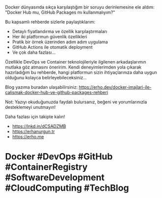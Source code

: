 Docker dünyasında sıkça karşılaştığım bir soruyu derinlemesine ele aldım: "Docker Hub mu, GitHub Packages mı kullanmalıyım?"

Bu kapsamlı rehberde sizlerle paylaştıklarım:

- Detaylı fiyatlandırma ve özellik karşılaştırmaları
- Her iki platformun güvenlik özellikleri
- Pratik bir örnek üzerinden adım adım uygulama
- GitHub Actions ile otomatik deployment
- Ve çok daha fazlası...

Özellikle DevOps ve Container teknolojileriyle ilgilenen arkadaşlarımın mutlaka göz atmasını öneririm. Kendi deneyimlerimden yola çıkarak hazırladığım bu rehberde, hangi platformun sizin ihtiyaçlarınıza daha uygun olduğunu kolayca belirleyebileceksiniz...

Blog yazıma buradan ulaşabilirsiniz:
<https://erho.dev/docker-imajlari-ile-calismak-docker-hub-ve-github-packages-rehberi>

Not: Yazıyı okuduğunuzda faydalı bulursanız, beğeni ve yorumlarınızla desteklemeyi unutmayın!

Daha fazlası için takipte kalın!

- <https://lnkd.in/dCSADZMB>
- <https://erhanurgun.tr>
- <https://erho.me>

# Docker #DevOps #GitHub #ContainerRegistry #SoftwareDevelopment #CloudComputing #TechBlog
